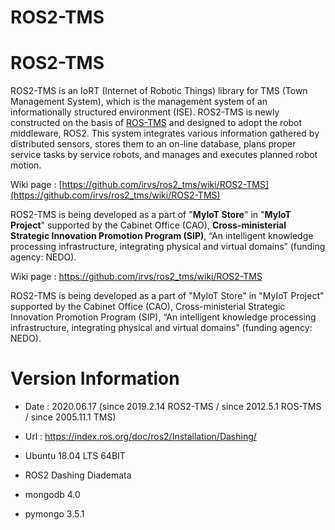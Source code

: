 # ROS2-TMS

# **ROS2-TMS**

ROS2-TMS is an IoRT (Internet of Robotic Things) library for TMS (Town Management System), which is the management system of an informationally structured environment (ISE). ROS2-TMS is newly constructed on the basis of [ROS-TMS](https://github.com/irvs/ros_tms/wiki) and designed to adopt the robot middleware, ROS2. This system integrates various information gathered by distributed sensors, stores them to an on-line database, plans proper service tasks by service robots, and manages and executes planned robot motion.

Wiki page : [https://github.com/irvs/ros2_tms/wiki/ROS2-TMS](https://github.com/irvs/ros2_tms/wiki/ROS2-TMS)

ROS2-TMS is being developed as a part of "**MyIoT Store**" in "**MyIoT Project**" supported by the Cabinet Office (CAO), **Cross-ministerial Strategic Innovation Promotion Program (SIP)**, “An intelligent knowledge processing infrastructure, integrating physical and virtual domains” (funding agency: NEDO).


Wiki page : https://github.com/irvs/ros2_tms/wiki/ROS2-TMS

ROS2-TMS is being developed as a part of "MyIoT Store" in "MyIoT Project" supported by the Cabinet Office (CAO), Cross-ministerial Strategic Innovation Promotion Program (SIP), “An intelligent knowledge processing infrastructure, integrating physical and virtual domains” (funding agency: NEDO).

# Version Information

* Date : 2020.06.17 (since 2019.2.14 ROS2-TMS / since 2012.5.1 ROS-TMS / since 2005.11.1 TMS)  
  
* Url : https://index.ros.org/doc/ros2/Installation/Dashing/     

* Ubuntu 18.04 LTS 64BIT  

* ROS2 Dashing Diademata  

* mongodb 4.0  

* pymongo 3.5.1    


